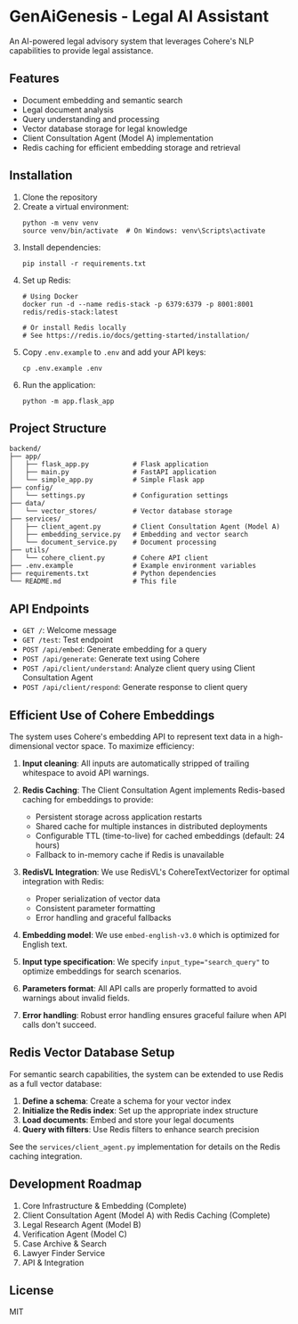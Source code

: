 # GenAiGenesis - Legal AI Assistant

An AI-powered legal advisory system that leverages Cohere's NLP capabilities to provide legal assistance.

## Features

- Document embedding and semantic search
- Legal document analysis
- Query understanding and processing
- Vector database storage for legal knowledge
- Client Consultation Agent (Model A) implementation
- Redis caching for efficient embedding storage and retrieval

## Installation

1. Clone the repository
2. Create a virtual environment:
   ```
   python -m venv venv
   source venv/bin/activate  # On Windows: venv\Scripts\activate
   ```
3. Install dependencies:
   ```
   pip install -r requirements.txt
   ```
4. Set up Redis:
   ```
   # Using Docker
   docker run -d --name redis-stack -p 6379:6379 -p 8001:8001 redis/redis-stack:latest
   
   # Or install Redis locally
   # See https://redis.io/docs/getting-started/installation/
   ```
5. Copy `.env.example` to `.env` and add your API keys:
   ```
   cp .env.example .env
   ```
6. Run the application:
   ```
   python -m app.flask_app
   ```

## Project Structure

```
backend/
├── app/
│   ├── flask_app.py           # Flask application 
│   ├── main.py                # FastAPI application
│   └── simple_app.py          # Simple Flask app
├── config/
│   └── settings.py            # Configuration settings
├── data/
│   └── vector_stores/         # Vector database storage
├── services/
│   ├── client_agent.py        # Client Consultation Agent (Model A)
│   ├── embedding_service.py   # Embedding and vector search
│   └── document_service.py    # Document processing
├── utils/
│   └── cohere_client.py       # Cohere API client
├── .env.example               # Example environment variables
├── requirements.txt           # Python dependencies
└── README.md                  # This file
```

## API Endpoints

- `GET /`: Welcome message
- `GET /test`: Test endpoint
- `POST /api/embed`: Generate embedding for a query
- `POST /api/generate`: Generate text using Cohere
- `POST /api/client/understand`: Analyze client query using Client Consultation Agent
- `POST /api/client/respond`: Generate response to client query

## Efficient Use of Cohere Embeddings

The system uses Cohere's embedding API to represent text data in a high-dimensional vector space. To maximize efficiency:

1. **Input cleaning**: All inputs are automatically stripped of trailing whitespace to avoid API warnings.

2. **Redis Caching**: The Client Consultation Agent implements Redis-based caching for embeddings to provide:
   - Persistent storage across application restarts
   - Shared cache for multiple instances in distributed deployments
   - Configurable TTL (time-to-live) for cached embeddings (default: 24 hours)
   - Fallback to in-memory cache if Redis is unavailable

3. **RedisVL Integration**: We use RedisVL's CohereTextVectorizer for optimal integration with Redis:
   - Proper serialization of vector data
   - Consistent parameter formatting
   - Error handling and graceful fallbacks

4. **Embedding model**: We use `embed-english-v3.0` which is optimized for English text.

5. **Input type specification**: We specify `input_type="search_query"` to optimize embeddings for search scenarios.

6. **Parameters format**: All API calls are properly formatted to avoid warnings about invalid fields.

7. **Error handling**: Robust error handling ensures graceful failure when API calls don't succeed.

## Redis Vector Database Setup

For semantic search capabilities, the system can be extended to use Redis as a full vector database:

1. **Define a schema**: Create a schema for your vector index
2. **Initialize the Redis index**: Set up the appropriate index structure
3. **Load documents**: Embed and store your legal documents
4. **Query with filters**: Use Redis filters to enhance search precision

See the `services/client_agent.py` implementation for details on the Redis caching integration.

## Development Roadmap

1. Core Infrastructure & Embedding (Complete)
2. Client Consultation Agent (Model A) with Redis Caching (Complete)
3. Legal Research Agent (Model B)
4. Verification Agent (Model C)
5. Case Archive & Search
6. Lawyer Finder Service
7. API & Integration

## License

MIT 
